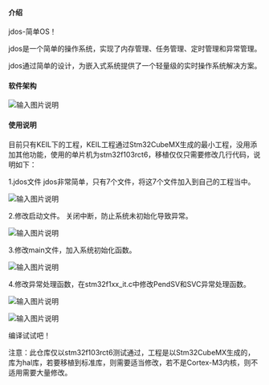 
#### 介绍
jdos-简单OS！

jdos是一个简单的操作系统，实现了内存管理、任务管理、定时管理和异常管理。

jdos通过简单的设计，为嵌入式系统提供了一个轻量级的实时操作系统解决方案。

#### 软件架构

![输入图片说明](https://mjj.pub/upload/36c9ac3cb854ba8949f547f52236e1d.png)


#### 使用说明
目前只有KEIL下的工程，KEIL工程通过Stm32CubeMX生成的最小工程，没用添加其他功能，使用的单片机为stm32f103rct6，移植仅仅只需要修改几行代码，说明如下：

1.jdos文件
jdos非常简单，只有7个文件，将这7个文件加入到自己的工程当中。

![输入图片说明](https://mjj.pub/upload/491a08e1daa3bfb8da84dad1034a155.png)

2.修改启动文件。
关闭中断，防止系统未初始化导致异常。

![输入图片说明](https://mjj.pub/upload/8efeaff06365f8a0ab9a3cc0bf4c948-ppmf.png)

3.修改main文件，加入系统初始化函数。

![输入图片说明](https://mjj.pub/upload/cd3938d782d761bcab55d0108aa0698.png)

4.修改异常处理函数，在stm32f1xx_it.c中修改PendSV和SVC异常处理函数。

![输入图片说明](https://mjj.pub/upload/2a0c09f3b00dfb5f96635b8390068b6.png)

![输入图片说明](https://mjj.pub/upload/9e3b49c003d7c62ab9f23fe9d1084f2.png)

编译试试吧！

注意：此仓库仅以stm32f103rct6测试通过，工程是以Stm32CubeMX生成的，库为hal库，若要移植到标准库，则需要适当修改，若不是Cortex-M3内核，则不适用需要大量修改。

